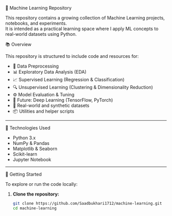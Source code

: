 🧠 Machine Learning Repository

This repository contains a growing collection of Machine Learning projects, notebooks, and experiments.  
It is intended as a practical learning space where I apply ML concepts to real-world datasets using Python.



📚 Overview

This repository is structured to include code and resources for:

- 🔄 Data Preprocessing
- 📊 Exploratory Data Analysis (EDA)
- 📈 Supervised Learning (Regression & Classification)
- 🔍 Unsupervised Learning (Clustering & Dimensionality Reduction)
- ⚙️ Model Evaluation & Tuning
- 🤖 Future: Deep Learning (TensorFlow, PyTorch)
- 📁 Real-world and synthetic datasets
- 📦 Utilities and helper scripts


---

🔧 Technologies Used

- Python 3.x
- NumPy & Pandas
- Matplotlib & Seaborn
- Scikit-learn
- Jupyter Notebook

---

🚀 Getting Started

To explore or run the code locally:

1. **Clone the repository:**
   ```bash
   git clone https://github.com/Saadbukhari1712/machine-learning.git
   cd machine-learning
